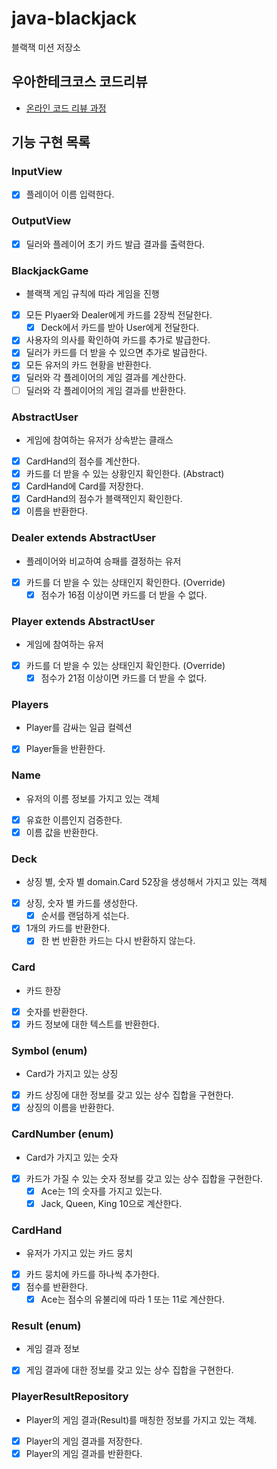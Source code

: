 # java-blackjack

블랙잭 미션 저장소

## 우아한테크코스 코드리뷰

- [온라인 코드 리뷰 과정](https://github.com/woowacourse/woowacourse-docs/blob/master/maincourse/README.md)


## 기능 구현 목록

### InputView
- [x] 플레이어 이름 입력한다.

### OutputView
- [x] 딜러와 플레이어 초기 카드 발급 결과를 출력한다.

### BlackjackGame
- 블랙잭 게임 규칙에 따라 게임을 진행
- [x] 모든 Plyaer와 Dealer에게 카드를 2장씩 전달한다.
  - [x] Deck에서 카드를 받아 User에게 전달한다.
- [x] 사용자의 의사를 확인하여 카드를 추가로 발급한다.
- [x] 딜러가 카드를 더 받을 수 있으면 추가로 발급한다.
- [x] 모든 유저의 카드 현황을 반환한다.
- [x] 딜러와 각 플레이어의 게임 결과를 계산한다.
- [ ] 딜러와 각 플레이어의 게임 결과를 반환한다.

### AbstractUser
- 게임에 참여하는 유저가 상속받는 클래스
- [x] CardHand의 점수를 계산한다.
- [x] 카드를 더 받을 수 있는 상황인지 확인한다. (Abstract)
- [x] CardHand에 Card를 저장한다.
- [x] CardHand의 점수가 블랙잭인지 확인한다.
- [x] 이름을 반환한다.

### Dealer extends AbstractUser
- 플레이어와 비교하여 승패를 결정하는 유저
- [x] 카드를 더 받을 수 있는 상태인지 확인한다. (Override)
  - [x] 점수가 16점 이상이면 카드를 더 받을 수 없다.

### Player extends AbstractUser
- 게임에 참여하는 유저
- [x] 카드를 더 받을 수 있는 상태인지 확인한다. (Override)
  - [x] 점수가 21점 이상이면 카드를 더 받을 수 없다.

### Players
- Player를 감싸는 일급 컬렉션
- [x] Player들을 반환한다.

### Name
- 유저의 이름 정보를 가지고 있는 객체
- [x] 유효한 이름인지 검증한다.
- [x] 이름 값을 반환한다.

### Deck
- 상징 별, 숫자 별 domain.Card 52장을 생성해서 가지고 있는 객체
- [x] 상징, 숫자 별 카드를 생성한다.
  - [x] 순서를 랜덤하게 섞는다.
- [x] 1개의 카드를 반환한다.
  - [x] 한 번 반환한 카드는 다시 반환하지 않는다.

### Card
- 카드 한장
- [x] 숫자를 반환한다.
- [x] 카드 정보에 대한 텍스트를 반환한다.

### Symbol (enum)
- Card가 가지고 있는 상징
- [x] 카드 상징에 대한 정보를 갖고 있는 상수 집합을 구현한다.
- [x] 상징의 이름을 반환한다.

### CardNumber (enum)
- Card가 가지고 있는 숫자
- [x] 카드가 가질 수 있는 숫자 정보를 갖고 있는 상수 집합을 구현한다.
  - [x] Ace는 1의 숫자를 가지고 있는다.
  - [x] Jack, Queen, King 10으로 계산한다.

### CardHand
- 유저가 가지고 있는 카드 뭉치
- [x] 카드 뭉치에 카드를 하나씩 추가한다.
- [x] 점수를 반환한다.
  - [x] Ace는 점수의 유불리에 따라 1 또는 11로 계산한다.

### Result (enum)
- 게임 결과 정보
- [x] 게임 결과에 대한 정보를 갖고 있는 상수 집합을 구현한다.

### PlayerResultRepository
- Player의 게임 결과(Result)를 매칭한 정보를 가지고 있는 객체.
- [x] Player의 게임 결과를 저장한다.
- [x] Player의 게임 결과를 반환한다.
